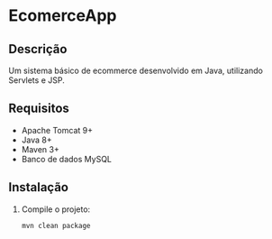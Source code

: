 # EcomerceApp

## Descrição
Um sistema básico de ecommerce desenvolvido em Java, utilizando Servlets e JSP.

## Requisitos
- Apache Tomcat 9+
- Java 8+
- Maven 3+
- Banco de dados MySQL

## Instalação
1. Compile o projeto:
   ```bash
   mvn clean package
